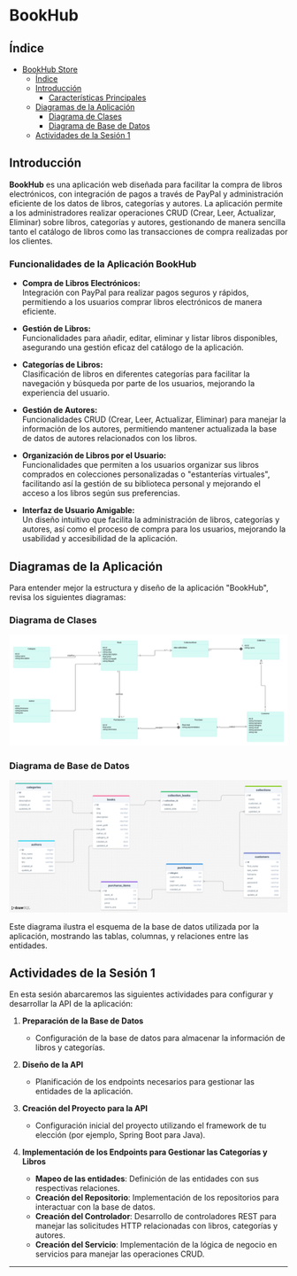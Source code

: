 # BookHub

## Índice
- [BookHub Store](#bookhub-store)
  - [Índice](#índice)
  - [Introducción](#introducción)
    - [Características Principales](#características-principales)
  - [Diagramas de la Aplicación](#diagramas-de-la-aplicación)
    - [Diagrama de Clases](#diagrama-de-clases)
    - [Diagrama de Base de Datos](#diagrama-de-base-de-datos)
  - [Actividades de la Sesión 1](#actividades-de-la-sesión-1)
  
## Introducción

**BookHub** es una aplicación web diseñada para facilitar la compra de libros electrónicos, con integración de pagos a través de PayPal y administración eficiente de los datos de libros, categorías y autores. La aplicación permite a los administradores realizar operaciones CRUD (Crear, Leer, Actualizar, Eliminar) sobre libros, categorías y autores, gestionando de manera sencilla tanto el catálogo de libros como las transacciones de compra realizadas por los clientes.

### Funcionalidades de la Aplicación BookHub

- **Compra de Libros Electrónicos:**  
  Integración con PayPal para realizar pagos seguros y rápidos, permitiendo a los usuarios comprar libros electrónicos de manera eficiente.

- **Gestión de Libros:**  
  Funcionalidades para añadir, editar, eliminar y listar libros disponibles, asegurando una gestión eficaz del catálogo de la aplicación.

- **Categorías de Libros:**  
  Clasificación de libros en diferentes categorías para facilitar la navegación y búsqueda por parte de los usuarios, mejorando la experiencia del usuario.

- **Gestión de Autores:**  
  Funcionalidades CRUD (Crear, Leer, Actualizar, Eliminar) para manejar la información de los autores, permitiendo mantener actualizada la base de datos de autores relacionados con los libros.

- **Organización de Libros por el Usuario:**  
  Funcionalidades que permiten a los usuarios organizar sus libros comprados en colecciones personalizadas o "estanterías virtuales", facilitando así la gestión de su biblioteca personal y mejorando el acceso a los libros según sus preferencias.

- **Interfaz de Usuario Amigable:**  
  Un diseño intuitivo que facilita la administración de libros, categorías y autores, así como el proceso de compra para los usuarios, mejorando la usabilidad y accesibilidad de la aplicación.


## Diagramas de la Aplicación

Para entender mejor la estructura y diseño de la aplicación "BookHub", revisa los siguientes diagramas:

### Diagrama de Clases

![Diagrama de Clases](diagrama_clase_venta_libro.png)


### Diagrama de Base de Datos

![Diagrama de Base de Datos](diagrama_base_datos_venta_libro.png)

Este diagrama ilustra el esquema de la base de datos utilizada por la aplicación, mostrando las tablas, columnas, y relaciones entre las entidades.


## Actividades de la Sesión 1

En esta sesión abarcaremos las siguientes actividades para configurar y desarrollar la API de la aplicación:

1. **Preparación de la Base de Datos**
   - Configuración de la base de datos para almacenar la información de libros y categorías.

2. **Diseño de la API**
   - Planificación de los endpoints necesarios para gestionar las entidades de la aplicación.

3. **Creación del Proyecto para la API**
   - Configuración inicial del proyecto utilizando el framework de tu elección (por ejemplo, Spring Boot para Java).

4. **Implementación de los Endpoints para Gestionar las Categorías y Libros**
    - **Mapeo de las entidades**: Definición de las entidades con sus respectivas relaciones.
   - **Creación del Repositorio**: Implementación de los repositorios para interactuar con la base de datos.
   - **Creación del Controlador**: Desarrollo de controladores REST para manejar las solicitudes HTTP relacionadas con libros, categorías y autores.
   - **Creación del Servicio**: Implementación de la lógica de negocio en servicios para manejar las operaciones CRUD.

---



